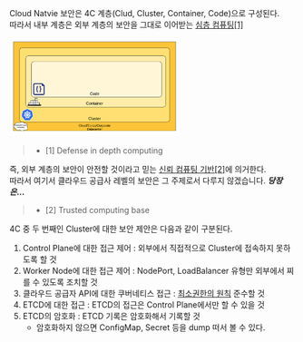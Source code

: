 Cloud Natvie 보안은 4C 계층(Clud, Cluster, Container, Code)으로 구성된다. <br>
따라서 내부 계층은 외부 계층의 보안을 그대로 이어받는 [심층 컴퓨팅[1]](<https://en.wikipedia.org/wiki/Defense_in_depth_(computing)>)

<img src="01-overview-01-security-layer-4c-1.png" style="width: 300px;">

> - [1] Defense in depth computing

즉, 외부 계층의 보안이 안전할 것이라고 믿는 [신뢰 컴퓨팅 기반[2]](https://en.wikipedia.org/wiki/Trusted_computing_base)에 의거한다. <br>
따라서 여기서 클라우드 공급사 레벨의 보안은 그 주제로서 다루지 않겠습니다. **_당장은..._**

> - [2] Trusted computing base

4C 중 두 번째인 Cluster에 대한 보안 제안은 다음과 같이 구분된다.

1. Control Plane에 대한 접근 제어 : 외부에서 직접적으로 Cluster에 접속하지 못하도록 할 것
2. Worker Node에 대한 접근 제어 : NodePort, LoadBalancer 유형만 외부에서 찌를 수 있도록 조치할 것
3. 클라우드 공급자 API에 대한 쿠버네티스 접근 : [최소권한의 원칙](https://en.wikipedia.org/wiki/Principle_of_least_privilege) 준수할 것
4. ETCD에 대한 접근 : ETCD의 접근은 Control Plane에서만 할 수 있을 것
5. ETCD의 암호화 : ETCD 기록은 암호화해서 기록할 것
   - 암호화하지 않으면 ConfigMap, Secret 등을 dump 떠서 볼 수 있다.
